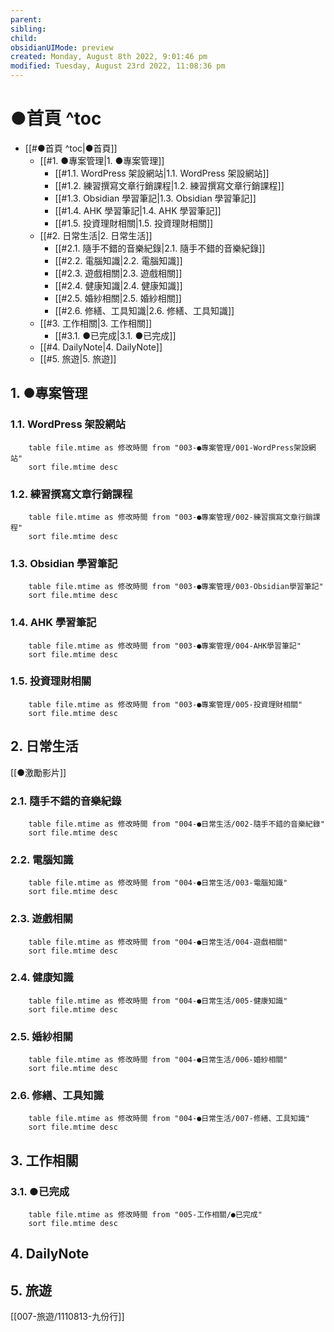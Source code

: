 ```yaml
---
parent: 
sibling: 
child: 
obsidianUIMode: preview
created: Monday, August 8th 2022, 9:01:46 pm
modified: Tuesday, August 23rd 2022, 11:08:36 pm
---
```

# ●首頁 ^toc

- [[#●首頁 ^toc|●首頁]]
	- [[#1. ●專案管理|1. ●專案管理]]
		- [[#1.1. WordPress 架設網站|1.1. WordPress 架設網站]]
		- [[#1.2. 練習撰寫文章行銷課程|1.2. 練習撰寫文章行銷課程]]
		- [[#1.3. Obsidian 學習筆記|1.3. Obsidian 學習筆記]]
		- [[#1.4. AHK 學習筆記|1.4. AHK 學習筆記]]
		- [[#1.5. 投資理財相關|1.5. 投資理財相關]]
	- [[#2. 日常生活|2. 日常生活]]
		- [[#2.1. 隨手不錯的音樂紀錄|2.1. 隨手不錯的音樂紀錄]]
		- [[#2.2. 電腦知識|2.2. 電腦知識]]
		- [[#2.3. 遊戲相關|2.3. 遊戲相關]]
		- [[#2.4. 健康知識|2.4. 健康知識]]
		- [[#2.5. 婚紗相關|2.5. 婚紗相關]]
		- [[#2.6. 修繕、工具知識|2.6. 修繕、工具知識]]
	- [[#3. 工作相關|3. 工作相關]]
		- [[#3.1. ●已完成|3.1. ●已完成]]
	- [[#4. DailyNote|4. DailyNote]]
	- [[#5. 旅遊|5. 旅遊]]


## 1. ●專案管理
### 1.1. WordPress 架設網站
```dataview
	table file.mtime as 修改時間 from "003-●專案管理/001-WordPress架設網站" 
	sort file.mtime desc
```
### 1.2. 練習撰寫文章行銷課程
```dataview
	table file.mtime as 修改時間 from "003-●專案管理/002-練習撰寫文章行銷課程" 
	sort file.mtime desc
```
### 1.3. Obsidian 學習筆記
```dataview
	table file.mtime as 修改時間 from "003-●專案管理/003-Obsidian學習筆記" 
	sort file.mtime desc
```
### 1.4. AHK 學習筆記
```dataview
	table file.mtime as 修改時間 from "003-●專案管理/004-AHK學習筆記" 
	sort file.mtime desc
```
### 1.5. 投資理財相關
```dataview
	table file.mtime as 修改時間 from "003-●專案管理/005-投資理財相關" 
	sort file.mtime desc
```
## 2. 日常生活

[[●激勵影片]]

### 2.1. 隨手不錯的音樂紀錄
```dataview
	table file.mtime as 修改時間 from "004-●日常生活/002-隨手不錯的音樂紀錄" 
	sort file.mtime desc
```
### 2.2. 電腦知識
```dataview
	table file.mtime as 修改時間 from "004-●日常生活/003-電腦知識" 
	sort file.mtime desc
```
### 2.3. 遊戲相關
```dataview
	table file.mtime as 修改時間 from "004-●日常生活/004-遊戲相關" 
	sort file.mtime desc
```
### 2.4. 健康知識
```dataview
	table file.mtime as 修改時間 from "004-●日常生活/005-健康知識" 
	sort file.mtime desc
```
### 2.5. 婚紗相關
```dataview
	table file.mtime as 修改時間 from "004-●日常生活/006-婚紗相關" 
	sort file.mtime desc
```
### 2.6. 修繕、工具知識
```dataview
	table file.mtime as 修改時間 from "004-●日常生活/007-修繕、工具知識" 
	sort file.mtime desc
```
## 3. 工作相關
### 3.1. ●已完成
```dataview
	table file.mtime as 修改時間 from "005-工作相關/●已完成" 
	sort file.mtime desc
```

## 4. DailyNote
## 5. 旅遊
[[007-旅遊/1110813-九份行]]

